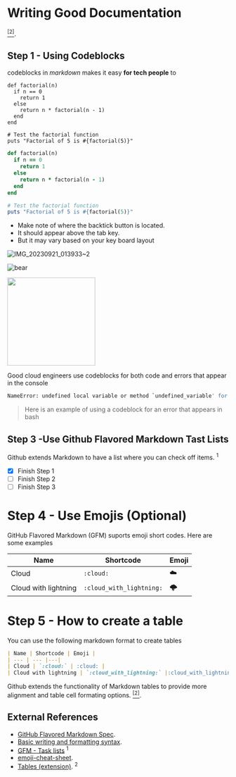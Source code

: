 # Writing Good Documentation
[<sup>[2]</sup>](#External-References).
## Step 1 - Using Codeblocks

codeblocks in *markdown* makes it easy **for tech people** to 

```
def factorial(n)
  if n == 0
    return 1
  else
    return n * factorial(n - 1)
  end
end

# Test the factorial function
puts "Factorial of 5 is #{factorial(5)}"
```

```ruby
def factorial(n)
  if n == 0
    return 1
  else
    return n * factorial(n - 1)
  end
end

# Test the factorial function
puts "Factorial of 5 is #{factorial(5)}"
```
* Make note of where the backtick button is located.
* It should appear above the tab key.
* But it may vary based on your key board layout



![IMG_20230921_013933~2](https://github.com/AforOdoma/github-docs-example/assets/113310868/59a681b6-f09b-4b4e-8f5f-dc671da7b5e4)

![bear](https://github.com/AforOdoma/github-docs-example/assets/113310868/5c1db75d-636a-4356-8c01-36de87fdcd18)

<img src="https://github.com/AforOdoma/github-docs-example/assets/113310868/5c1db75d-636a-4356-8c01-36de87fdcd18"  width="200" height="200"/>


Good cloud engineers use codeblocks for both code and errors that appear in the console

```bash
NameError: undefined local variable or method `undefined_variable' for main:Object
```

> Here is an example of using a codeblock for an error that appears in bash

## Step 3 -Use Github Flavored Markdown Tast Lists

Github extends Markdown to have a list where you can check off items. <sup>1</sup>
* [x] Finish Step 1
* [ ] Finish Step 2
* [ ] Finish Step 3

# Step 4 - Use Emojis (Optional)
GitHub Flavored Markdown (GFM) suports emoji short codes.
Here are some examples

| Name | Shortcode | Emoji |
| --- | --- |---|
| Cloud | `:cloud:` | :cloud: |
| Cloud with lightning | `:cloud_with_lightning:` |:cloud_with_lightning:|

# Step 5 - How to create a table

You can use the following markdown format to create tables

```markdown
| Name | Shortcode | Emoji |
| --- | --- |---|
| Cloud | `:cloud:` | :cloud: |
| Cloud with lightning | `:cloud_with_lightning:` |:cloud_with_lightning:|
```

Github extends the functionality of Markdown tables to provide more alignment and table cell formating options. 
[<sup>[2]</sup>](#External-References).

## External References

* [GitHub Flavored Markdown Spec](https://https://github.github.com/gfm/). 
* [Basic writing and formatting syntax](https://docs.github.com/en/get-started/writing-on-github/getting-started-with-writing-and-formatting-on-github/basic-writing-and-formatting-syntax#links).
* [GFM - Task lists](https://docs.github.com/en/get-started/writing-on-github/getting-started-with-writing-and-formatting-on-github/basic-writing-and-formatting-syntax#task-lists) <sup>1</sup>
* [emoji-cheat-sheet](https://https://https://github.com/ikatyang/emoji-cheat-sheet/blob/master/README.md#emoji-cheat-sheet).
* [Tables (extension)](https://https://github.github.com/gfm/#tables-extension-).  <sup>2 </sup>



